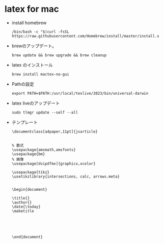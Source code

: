 # latex for mac
- install homebrew
  ```
  /bin/bash -c "$(curl -fsSL https://raw.githubusercontent.com/Homebrew/install/master/install.sh)"
  ```

- brewのアップデート。
  ```
  brew update && brew upgrade && brew cleanup
  ```
- latex のインストール
  ```
  brew install mactex-no-gui
  ```
- Pathの設定
  ```
  export PATH=$PATH:/usr/local/texlive/2023/bin/universal-darwin
  ```
- latex liveのアップデート
  ```
  sudo tlmgr update --self --all
  ```
  
  
- テンプレート 
  ```
  \documentclass[a4paper,11pt]{jsarticle}


  % 数式
  \usepackage{amsmath,amsfonts}
  \usepackage{bm}
  % 画像
  \usepackage[dvipdfmx]{graphicx,xcolor}

  \usepackage{tikz}
  \usetikzlibrary{intersections, calc, arrows.meta}


  \begin{document}

  \title{}
  \author{}
  \date{\today}
  \maketitle





  \end{document}
  ```